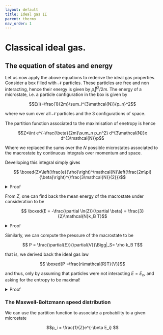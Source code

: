 ```yaml
---
layout: default
title: Ideal gas II
parent: thermo
nav_order: 1
---
```


# Classical ideal gas.

## The equation of states and energy

Let us now apply the above equations to rederive the ideal gas properties. Consider a box filled with $\mathcal{N}$ particles. These particles are free and non interacting, hence their energy is given by $\vec{p}^2/2m$. The energy of a microstate, i.e. a particle configuration in the box is given by

$$E(i)=\frac{1}{2m}\sum_i^{3\mathcal{N}}{p_n}^2$$

where we sum over all $\mathcal{N}$ particles and the 3 configurations of space.

The partition function associated to the maximisation of enetropy is hence  

$$Z=\int e^{-\frac{\beta}{2m}\sum_n p_n^2} d^{3\mathcal{N}}x d^{3\mathcal{N}}p$$

Where we replaced the sums over the $N$ possible microstates associated to the macrostate by continuous integrals over momentum and space.

Develloping this integral simply gives

$$ \boxed{Z=\left(\frac{e}{\rho}\right)^\mathcal{N}\left(\frac{2m\pi}{\beta}\right)^{\frac{3\mathcal{N}}{2}}}$$

<details>
  <summary>Proof</summary>
 
The integral over space gives

$$\int dx^{3\mathcal{N}}=\frac{V^\mathcal{N}}{\mathcal{N}!}$$

where the $\mathcal{N}!$ is here to traduce the fact that particles are distinguishable and avoid double conting same particle configurations with different labeling.

$$Z=\frac{V}{\mathcal{N}!}\left(\frac{2m\pi}{\beta}\right)^{\frac{3\mathcal{N}}{2}}$$
</details>

From $Z$, one can find back the mean energy of the macrostate under consideration to be

$$ \boxed{E = -\frac{\partial \ln(Z)}{\partial \beta} = \frac{3}{2}\mathcal{N}k_B T}$$

<details>
 <summary>Proof</summary>

$$\begin{aligned}
\ln(Z)&=\ln\left(\left(\frac{e}{\rho}\right)^N\left(\frac{2m\pi}{\beta}\right)^{\frac{3N}{2}}\right) \\
&= N\ln\left(\frac{e}{\rho}\right)+\frac{3N}{2}\left(\ln(2m\pi)-\ln(\beta)\right)\\
\end{aligned}
$$

$$\begin{aligned}
-\frac{\partial \ln(Z)}{\partial \beta}&= -\frac{3\mathcal{N}}{2}\frac{\partial}{\partial \beta}\left(-\ln(\beta)\right) \\
&= \frac{3\mathcal{N}}{2} \frac{1}{\beta}\\
&= \frac{3\mathcal{N}}{2} k_B T
\end{aligned}
$$

</details>

Similarly, we can compute the pressure of the macrostate to be

$$ P = \frac{\partial{E}}{\partial{V}}\Bigg|_S= \rho k_B T$$

that is, we derived back the ideal gas law

$$ \boxed{P =\frac{n\mathcal{R}T}{V}}$$

and thus, only by assuming that particles were not interacting $E=E_c$, and asking for the entropy to be maximal! 

<details>
  <summary>Proof</summary>
As

$$P= -\frac{\partial E}{\partial V}\Bigg|_{S}$$

and 

$$ E= \frac{3N}{2} k_B T= \frac{3\mathcal{N}}{2}k_B $$

</details>

### The Maxwell-Boltzmann speed distribution

We can use the partition function to associate a probability to a given microstate

$$p_i = \frac{1}{Z}e^{-\beta E_i} $$
